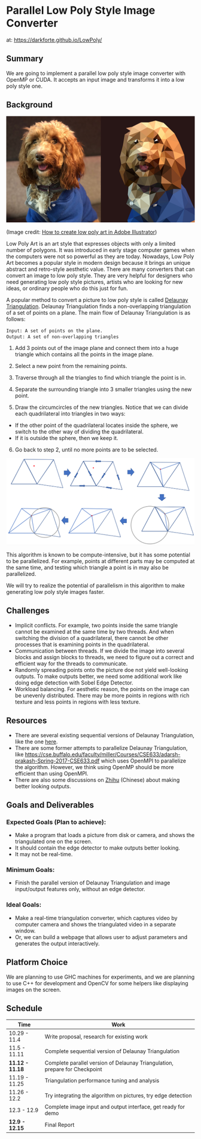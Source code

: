 # Parallel Low Poly Style Image Converter

at: https://darkforte.github.io/LowPoly/

## Summary

We are going to implement a parallel low poly style image converter with OpenMP or CUDA. It accepts an input image and transforms it into a low poly style one.

## Background

![Introduction](LowPoly-Header.png)

(Image credit: [How to create low poly art in Adobe Illustrator](https://engageinteractive.co.uk/blog/how-to-create-low-poly-art-in-adobe-illustrator))

Low Poly Art is an art style that expresses objects with only a limited number of polygons. It was introduced in early stage computer games when the computers were not so powerful as they are today. Nowadays, Low Poly Art becomes a popular style in modern design because it brings an unique abstract and retro-style aesthetic value. There are many converters that can convert an image to low poly style. They are very helpful for designers who need generating low poly style pictures, artists who are looking for new ideas, or ordinary people who do this just for fun.

A popular method to convert a picture to low poly style is called [Delaunay Triangulation](https://en.wikipedia.org/wiki/Delaunay_triangulation). Delaunay Triangulation finds a non-overlapping triangulation of a set of points on a plane. The main flow of Delaunay Triangulation is as follows:

```
Input: A set of points on the plane.
Output: A set of non-overlapping triangles
```

1. Add 3 points out of the image plane and connect them into a huge triangle which contains all the points in the image plane.

2. Select a new point from the remaining points.

3. Traverse through all the triangles to find which triangle the point is in.

4. Separate the surrounding triangle into 3 smaller triangles using the new point.

5. Draw the circumcircles of the new triangles. Notice that we can divide each quadrilateral into triangles in two ways:
  * If the other point of the quadrilateral locates inside the sphere, we switch to the other way of dividing the quadrilateral. 
  * If it is outside the sphere, then we keep it.

6. Go back to step 2, until no more points are to be selected.

![Delaunay Workflow](delaunay-workflow.png)

This algorithm is known to be compute-intensive, but it has some potential to be parallelized. For example, points at different parts may be computed at the same time, and testing which triangle a point is in may also be parallelized. 

We will try to realize the potential of parallelism in this algorithm to make generating low poly style images faster.

## Challenges

* Implicit conflicts. For example, two points inside the same triangle cannot be examined at the same time by two threads. And when switching the division of a quadrilateral, there cannot be other processes that is examining points in the quadrilateral. 
* Communication between threads. If we divide the image into several blocks and assign blocks to threads, we need to figure out a correct and efficient way for the threads to communicate.
* Randomly spreading points onto the picture doe not yield well-looking outputs. To make outputs better, we need some additional work like doing edge detection with Sobel Edge Detector.
* Workload balancing. For aesthetic reason, the points on the image can be unevenly distributed. There may be more points in regions with rich texture and less points in regions with less texture.

## Resources

* There are several existing sequential versions of Delaunay Triangulation, like the one [here](https://github.com/Bl4ckb0ne/delaunay-triangulation).
* There are some former attempts to parallelize Delaunay Triangulation, like https://cse.buffalo.edu/faculty/miller/Courses/CSE633/adarsh-prakash-Spring-2017-CSE633.pdf which uses OpenMPI to parallelize the algorithm. However, we think using OpenMP should be more efficient than using OpenMPI. 
* There are also some discussions on [Zhihu](https://www.zhihu.com/question/29856775) (Chinese) about making better looking outputs.



## Goals and Deliverables

### Expected Goals (Plan to achieve):

* Make a program that loads a picture from disk or camera, and shows the triangulated one on the screen. 
* It should contain the edge detector to make outputs better looking.
* It may not be real-time.

### Minimum Goals:

* Finish the parallel version of Delaunay Triangulation and image input/output features only, without an edge detector. 

### Ideal Goals:

* Make a real-time triangulation converter, which captures video by computer camera and shows the triangulated video in a separate window.
* Or, we can build a webpage that allows user to adjust parameters and generates the output interactively.

## Platform Choice

We are planning to use GHC machines for experiments, and we are planning to use C++ for development and OpenCV for some helpers like displaying images on the screen.

## Schedule

| Time              | Work                                                         |
| ----------------- | ------------------------------------------------------------ |
| 10.29 - 11.4      | Write proposal, research for existing work                   |
| 11.5 - 11.11      | Complete sequential version of Delaunay Triangulation        |
| **11.12 - 11.18** | Complete parallel version of Delaunay Triangulation, prepare for Checkpoint |
| 11.19 - 11.25     | Triangulation performance tuning and analysis                |
| 11.26 - 12.2      | Try integrating the algorithm on pictures, try edge detection |
| 12.3 - 12.9       | Complete image input and output interface, get ready for demo |
| **12.9 - 12.15**  | Final Report                                                 |